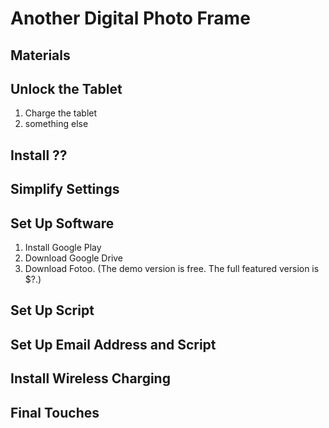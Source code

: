 # Another Digital Photo Frame

## Materials

## Unlock the Tablet
1. Charge the tablet
2. something else

## Install ??

## Simplify Settings

## Set Up Software
1. Install Google Play
2. Download Google Drive
3. Download Fotoo. (The demo version is free. The full featured version is $?.)

## Set Up Script

## Set Up Email Address and Script

## Install Wireless Charging

## Final Touches
